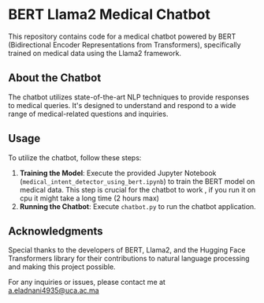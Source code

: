 # BERT Llama2 Medical Chatbot

This repository contains code for a medical chatbot powered by BERT (Bidirectional Encoder Representations from Transformers), specifically trained on medical data using the Llama2 framework.

## About the Chatbot

The chatbot utilizes state-of-the-art NLP techniques to provide responses to medical queries. It's designed to understand and respond to a wide range of medical-related questions and inquiries.

## Usage

To utilize the chatbot, follow these steps:

1. **Training the Model**: Execute the provided Jupyter Notebook (`medical_intent_detector_using_bert.ipynb`) to train the BERT model on medical data. This step is crucial for the chatbot to work , if you run it on cpu it might take a long time (2 hours max) 
2. **Running the Chatbot**: Execute `chatbot.py` to run the chatbot application. 


## Acknowledgments

Special thanks to the developers of BERT, Llama2, and the Hugging Face Transformers library for their contributions to natural language processing and making this project possible.

For any inquiries or issues, please contact me at a.eladnani4935@uca.ac.ma
